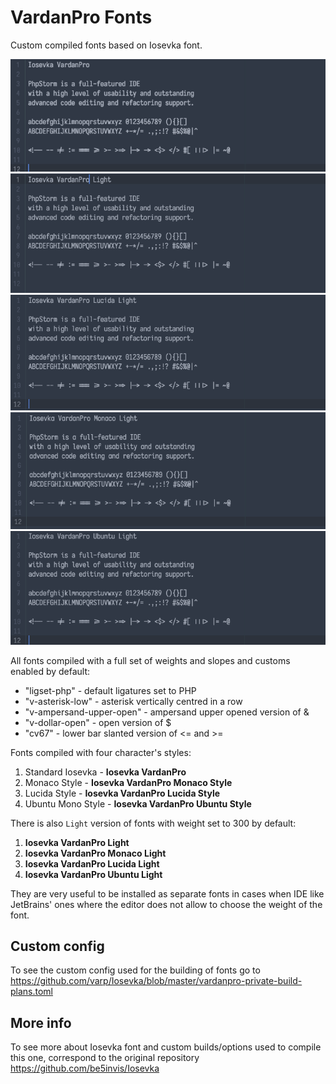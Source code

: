# VardanPro Fonts
Custom compiled fonts based on Iosevka font. 

![](https://github.com/varp/VardanPro-Fonts/raw/master/screenshots/iosevka-vardanpro.png)
![](https://github.com/varp/VardanPro-Fonts/raw/master/screenshots/iosevka-vardanpro-light.png)
![](https://github.com/varp/VardanPro-Fonts/raw/master/screenshots/iosevka-vardanpro-lucida-light.png)
![](https://github.com/varp/VardanPro-Fonts/raw/master/screenshots/iosevka-vardanpro-monaco-light.png)
![](https://github.com/varp/VardanPro-Fonts/raw/master/screenshots/iosevka-vardanpro-ubuntu-light.png)

All fonts compiled with a full set of weights and slopes and customs enabled by default:

- "ligset-php" -  default ligatures set to PHP
- "v-asterisk-low" - asterisk vertically centred in a row
- "v-ampersand-upper-open" - ampersand upper opened version of &
- "v-dollar-open" - open version of $
- "cv67" - lower bar slanted version of <= and >= 

Fonts compiled with four character's styles:

1. Standard Iosevka - **Iosevka VardanPro**
2. Monaco Style - **Iosevka VardanPro Monaco Style**
3. Lucida Style - **Iosevka VardanPro Lucida Style**
4. Ubuntu Mono Style - **Iosevka VardanPro Ubuntu Style**

There is also `Light` version of fonts with weight set to 300 by default:

1. **Iosevka VardanPro Light**
2. **Iosevka VardanPro Monaco Light**
3. **Iosevka VardanPro Lucida Light**
4. **Iosevka VardanPro Ubuntu Light**

They are very useful to be installed as separate fonts in cases when IDE
like JetBrains' ones where the editor does not allow to choose the weight of the font.

## Custom config
To see the custom config used for the building of fonts go
to https://github.com/varp/Iosevka/blob/master/vardanpro-private-build-plans.toml

## More info
To see more about Iosevka font and custom builds/options used to compile this one,
correspond to the original repository https://github.com/be5invis/Iosevka
